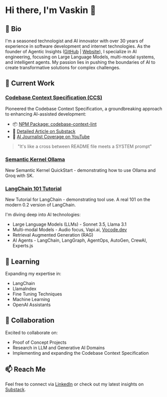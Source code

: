 # Hi there, I'm Vaskin 👋

## 📜 Bio
I'm a seasoned technologist and AI innovator with over 30 years of experience in software development and internet technologies. As the founder of Agentic Insights ([GitHub](https://github.com/Agentic-Insights) | [Website](https://agenticinsights.com)), I specialize in AI engineering, focusing on Large Language Models, multi-modal systems, and intelligent agents. My passion lies in pushing the boundaries of AI to create transformative solutions for complex challenges.

## 🔭 Current Work

### [Codebase Context Specification (CCS)](https://github.com/Agentic-Insights/codebase-context-spec)
Pioneered the Codebase Context Specification, a groundbreaking approach to enhancing AI-assisted development:
- 📦 [NPM Package: codebase-context-lint](https://www.npmjs.com/package/codebase-context-lint)
- 📰 [Detailed Article on Substack](https://agenticinsights.substack.com/p/codebase-context-specification-rfc)
- 🎥 [AI Journalist Coverage on YouTube](https://www.youtube.com/watch?v=rcMwYL2Wa8g)

> "It's like a cross between README file meets a SYSTEM prompt"

### [Semantic Kernel Ollama](https://github.com/Agentic-Insights/sk-python-labs)
New Semantic Kernel QuickStart - demonstrating how to use Ollama and Groq with SK.

### [LangChain 101 Tutorial](https://github.com/Agentic-Insights/langchain-labs)
New Tutorial for LangChain - demonstrating tool use. A real 101 on the modern 0.2 version of LangChain.

I'm diving deep into AI technologies:
- Large Language Models (LLMs) - Sonnet 3.5, Llama 3.1
- Multi-modal Models - Audio focus, Vapi.ai, [Vocode.dev](https://www.vocode.dev/v)
- Retrieval Augmented Generation (RAG)
- AI Agents - LangChain, LangGraph, AgentOps, AutoGen, CrewAI, Experts.js

## 🌱 Learning
Expanding my expertise in:
- LangChain
- LlamaIndex
- Fine Tuning Techniques
- Machine Learning
- OpenAI Assistants

## 👯 Collaboration
Excited to collaborate on:
- Proof of Concept Projects
- Research in LLM and Generative AI Domains
- Implementing and expanding the Codebase Context Specification

## 📫 Reach Me
Feel free to connect via [LinkedIn](https://linkedin.com/in/vaskin) or check out my latest insights on [Substack](https://agenticinsights.substack.com).
